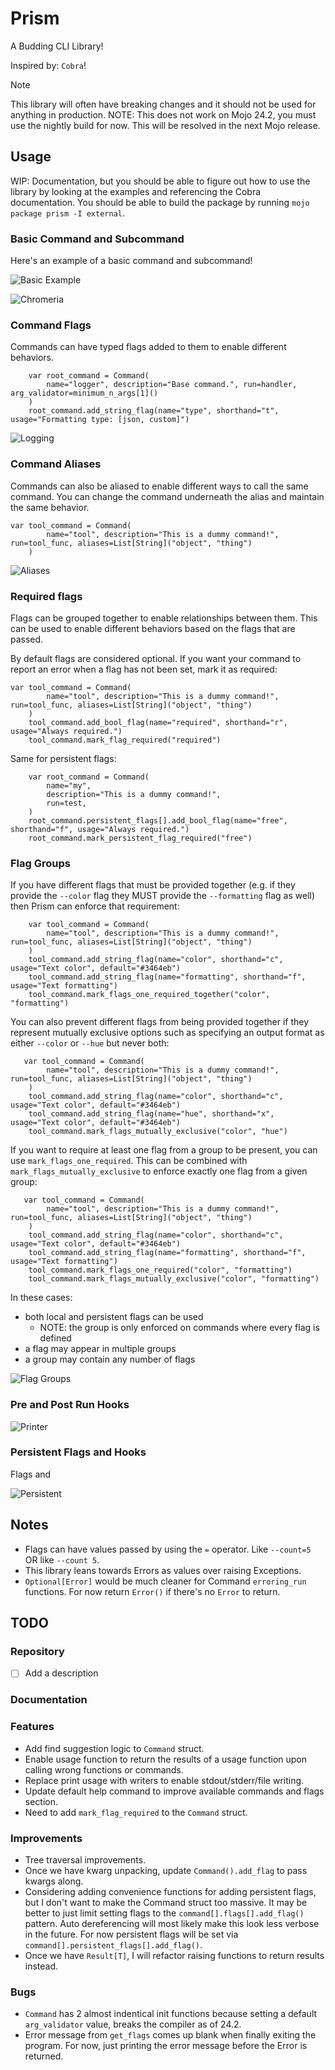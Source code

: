 # Prism

A Budding CLI Library!

Inspired by: `Cobra`!

> [!NOTE]
> This library will often have breaking changes and it should not be used for anything in production.
NOTE: This does not work on Mojo 24.2, you must use the nightly build for now. This will be resolved in the next Mojo release.

## Usage

WIP: Documentation, but you should be able to figure out how to use the library by looking at the examples and referencing the Cobra documentation. You should be able to build the package by running `mojo package prism -I external`.

### Basic Command and Subcommand

Here's an example of a basic command and subcommand!

![Basic Example](https://github.com/thatstoasty/prism/blob/feature/documentation/demos/images/chromeria.png)

![Chromeria](https://github.com/thatstoasty/prism/blob/feature/documentation/demos/tapes/hello-chromeria.gif)

### Command Flags

Commands can have typed flags added to them to enable different behaviors.

```mojo
    var root_command = Command(
        name="logger", description="Base command.", run=handler, arg_validator=minimum_n_args[1]()
    )
    root_command.add_string_flag(name="type", shorthand="t", usage="Formatting type: [json, custom]")
```

![Logging](https://github.com/thatstoasty/prism/blob/feature/documentation/demos/tapes/logging.gif)

### Command Aliases

Commands can also be aliased to enable different ways to call the same command. You can change the command underneath the alias and maintain the same behavior.

```mojo
var tool_command = Command(
        name="tool", description="This is a dummy command!", run=tool_func, aliases=List[String]("object", "thing")
    )
```

![Aliases](https://github.com/thatstoasty/prism/blob/feature/documentation/demos/tapes/aliases.gif)

### Required flags

Flags can be grouped together to enable relationships between them. This can be used to enable different behaviors based on the flags that are passed.

By default flags are considered optional. If you want your command to report an error when a flag has not been set, mark it as required:

```mojo
var tool_command = Command(
        name="tool", description="This is a dummy command!", run=tool_func, aliases=List[String]("object", "thing")
    )
    tool_command.add_bool_flag(name="required", shorthand="r", usage="Always required.")
    tool_command.mark_flag_required("required")
```

Same for persistent flags:

```mojo
    var root_command = Command(
        name="my",
        description="This is a dummy command!",
        run=test,
    )
    root_command.persistent_flags[].add_bool_flag(name="free", shorthand="f", usage="Always required.")
    root_command.mark_persistent_flag_required("free")
```

### Flag Groups

If you have different flags that must be provided together (e.g. if they provide the `--color` flag they MUST provide the `--formatting` flag as well) then Prism can enforce that requirement:

```mojo
    var tool_command = Command(
        name="tool", description="This is a dummy command!", run=tool_func, aliases=List[String]("object", "thing")
    )
    tool_command.add_string_flag(name="color", shorthand="c", usage="Text color", default="#3464eb")
    tool_command.add_string_flag(name="formatting", shorthand="f", usage="Text formatting")
    tool_command.mark_flags_one_required_together("color", "formatting")
```

You can also prevent different flags from being provided together if they represent mutually exclusive options such as specifying an output format as either `--color` or `--hue` but never both:

```mojo
   var tool_command = Command(
        name="tool", description="This is a dummy command!", run=tool_func, aliases=List[String]("object", "thing")
    )
    tool_command.add_string_flag(name="color", shorthand="c", usage="Text color", default="#3464eb")
    tool_command.add_string_flag(name="hue", shorthand="x", usage="Text color", default="#3464eb")
    tool_command.mark_flags_mutually_exclusive("color", "hue")
```

If you want to require at least one flag from a group to be present, you can use `mark_flags_one_required`. This can be combined with `mark_flags_mutually_exclusive` to enforce exactly one flag from a given group:

```mojo
   var tool_command = Command(
        name="tool", description="This is a dummy command!", run=tool_func, aliases=List[String]("object", "thing")
    )
    tool_command.add_string_flag(name="color", shorthand="c", usage="Text color", default="#3464eb")
    tool_command.add_string_flag(name="formatting", shorthand="f", usage="Text formatting")
    tool_command.mark_flags_one_required("color", "formatting")
    tool_command.mark_flags_mutually_exclusive("color", "formatting")
```

In these cases:

- both local and persistent flags can be used
  - NOTE: the group is only enforced on commands where every flag is defined
- a flag may appear in multiple groups
- a group may contain any number of flags

![Flag Groups](https://github.com/thatstoasty/prism/blob/feature/documentation/demos/tapes/flag_groups.gif)

### Pre and Post Run Hooks

![Printer](https://github.com/thatstoasty/prism/blob/feature/documentation/demos/tapes/printer.gif)

### Persistent Flags and Hooks

Flags and

![Persistent](https://github.com/thatstoasty/prism/blob/feature/documentation/demos/tapes/persistent.gif)


## Notes

- Flags can have values passed by using the `=` operator. Like `--count=5` OR like `--count 5`.
- This library leans towards Errors as values over raising Exceptions.
- `Optional[Error]` would be much cleaner for Command `erroring_run` functions. For now return `Error()` if there's no `Error` to return.

## TODO

### Repository

- [ ] Add a description

### Documentation

### Features

- Add find suggestion logic to `Command` struct.
- Enable usage function to return the results of a usage function upon calling wrong functions or commands.
- Replace print usage with writers to enable stdout/stderr/file writing.
- Update default help command to improve available commands and flags section.
- Need to add `mark_flag_required` to the `Command` struct.

### Improvements

- Tree traversal improvements.
- Once we have kwarg unpacking, update `Command().add_flag` to pass kwargs along.
- Considering adding convenience functions for adding persistent flags, but I don't want to make the Command struct too massive. It may be better to just limit setting flags to the `command[].flags[].add_flag()` pattern. Auto dereferencing will most likely make this look less verbose in the future. For now persistent flags will be set via `command[].persistent_flags[].add_flag()`.
- Once we have `Result[T]`, I will refactor raising functions to return results instead.

### Bugs

- `Command` has 2 almost indentical init functions because setting a default `arg_validator` value, breaks the compiler as of 24.2.
- Error message from `get_flags` comes up blank when finally exiting the program. For now, just printing the error message before the Error is returned.
